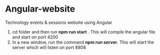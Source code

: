 # Angular-website
Technology events &amp; sessions website using Angular

1. cd folder and then run **npm run start** . This will compile the angular file and start on port 4200
2. In a new window, run the command **npm run server**. This will start the server which will listen on port 8808
